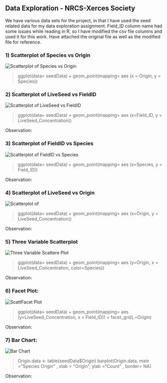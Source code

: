 
## Data Exploration - NRCS-Xerces Society

We have various data sets for the project, in that I have used the seed related data for my data exploration assignment. Field_ID column name had some issues while reading in R, so I have modified the csv file columns and used it for this work. Have attached the original file as well as the modified file for reference.

### 1) Scatterplot of Species vs Origin
![Scatterplot of Species vs Origin]()
> ggplot(data= seedData) + geom_point(mapping= aes (x = Origin, y = Species))
  


### 2) Scatterplot of LiveSeed vs FieldID
![Scatterplot of LiveSeed vs FieldID]()
> ggplot(data= seedData) + geom_point(mapping= aes (x=Field_ID, y = LiveSeed_Concentration))
 
Observation:
 
### 3) Scatterplot of FieldID vs Species
![Scatterplot of FieldID vs Species]()
> ggplot(data= seedData) + geom_point(mapping= aes (x=Species, y = Field_ID))

Observation:

### 4)  Scatterplot of LiveSeed vs Origin
![ Scatterplot of ]()
> ggplot(data= seedData) + geom_point(mapping= aes (x=Origin, y = LiveSeed_Concentration))

Observation:
### 5) Three Variable Scatterplot
![Three Variable Scattere Plot]()
> ggplot(data= seedData) + geom_point(mapping= aes (y=Origin, x = LiveSeed_Concentration, color=Species))

Observation:

### 6) Facet Plot:
![ScattFacet Plot]()
> ggplot(data= seedData) + geom_point(mapping= aes (y=LiveSeed_Concentration, x = Field_ID)) + facet_grid(.~Origin)

Observation:
  
### 7) Bar Chart:
![Bar Chart]()
> Origin.data <- table(seedData$Origin) 
barplot(Origin.data, main ="Species Origin" , xlab = "Origin", ylab ="Count" , border= NA) 

Observation:

